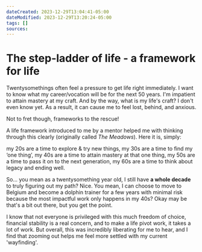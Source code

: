 ```yaml
---
dateCreated: 2023-12-29T13:04:41-05:00
dateModified: 2023-12-29T13:20:24-05:00
tags: []
sources: 
---
```

# The step-ladder of life - a framework for life

Twentysomethings often feel a pressure to get life right immediately. I want to know what my career/vocation will be for the next 50 years. I'm impatient to attain mastery at my craft. And by the way, what is my life's craft? I don't even know yet. As a result, it can cause me to feel lost, behind, and anxious. 

Not to fret though, frameworks to the rescue!

A life framework introduced to me by a mentor helped me with thinking through this clearly (originally called *The Meadows*). Here it is, simply:

my 20s are a time to explore & try new things, 
my 30s are a time to find my ‘one thing’, 
my 40s are a time to attain mastery at that one thing, 
my 50s are a time to pass it on to the next generation, 
my 60s are a time to think about legacy and ending well. 

So... you mean as a twentysomething year old, I still have **a whole decade** to truly figuring out my path? Nice. You mean, I can choose to move to Belgium and become a dolphin trainer for a few years with minimal risk because the most impactful work only happens in my 40s? Okay may be that's a bit out there, but you get the point.

I know that not everyone is privileged with this much freedom of choice, financial stability is a real concern, and to make a life pivot work, it takes a lot of work. But overall, this was incredibly liberating for me to hear, and I find that zooming out helps me feel more settled with my current 'wayfinding'.